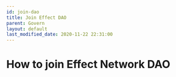 ```yaml
---
id: join-dao
title: Join Effect DAO
parent: Govern
layout: default
last_modified_date: 2020-11-22 22:31:00
---
```


# How to join Effect Network DAO
